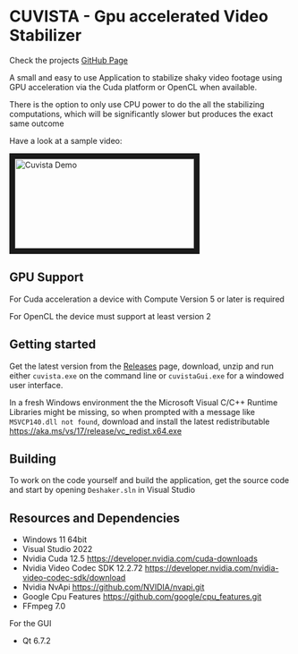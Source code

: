 # CUVISTA - Gpu accelerated Video Stabilizer
Check the projects [GitHub Page](https://rainermtb.github.io/cuvista)

A small and easy to use Application to stabilize shaky video footage using GPU acceleration via the Cuda platform or OpenCL when available.

There is the option to only use CPU power to do the all the stabilizing computations, which will be significantly slower but produces the exact same outcome

Have a look at a sample video:

<a href="http://www.youtube.com/watch?feature=player_embedded&v=kD84VqBurZc" target="_blank">
<img src="http://img.youtube.com/vi/kD84VqBurZc/mqdefault.jpg" alt="Cuvista Demo" width="320" height="160" border="10"/>
</a>

## GPU Support
For Cuda acceleration a device with Compute Version 5 or later is required

For OpenCL the device must support at least version 2

## Getting started
Get the latest version from the [Releases](https://github.com/RainerMtb/cuvista/releases) page, download, unzip and run either ```cuvista.exe``` on the command line or ```cuvistaGui.exe``` for a windowed user interface. 

In a fresh Windows environment the the Microsoft Visual C/C++ Runtime Libraries might be missing, so when prompted with a message like ```MSVCP140.dll not found```, download and install the latest redistributable https://aka.ms/vs/17/release/vc_redist.x64.exe
## Building
To work on the code yourself and build the application, get the source code and start by opening ```Deshaker.sln``` in Visual Studio

## Resources and Dependencies
- Windows 11 64bit
- Visual Studio 2022
- Nvidia Cuda 12.5 https://developer.nvidia.com/cuda-downloads
- Nvidia Video Codec SDK 12.2.72 https://developer.nvidia.com/nvidia-video-codec-sdk/download
- Nvidia NvApi https://github.com/NVIDIA/nvapi.git
- Google Cpu Features https://github.com/google/cpu_features.git
- FFmpeg 7.0

For the GUI
- Qt 6.7.2
